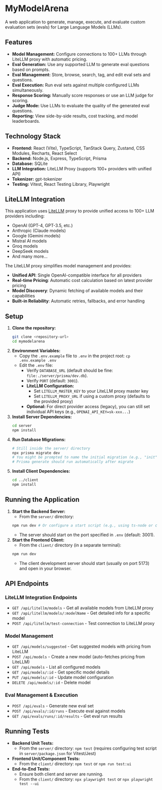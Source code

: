 # MyModelArena

A web application to generate, manage, execute, and evaluate custom evaluation sets (evals) for Large Language Models (LLMs).

## Features

*   **Model Management:** Configure connections to 100+ LLMs through LiteLLM proxy with automatic pricing.
*   **Eval Generation:** Use any supported LLM to generate eval questions based on prompts.
*   **Eval Management:** Store, browse, search, tag, and edit eval sets and questions.
*   **Eval Execution:** Run eval sets against multiple configured LLMs simultaneously.
*   **Response Scoring:** Manually score responses or use an LLM judge for scoring.
*   **Judge Mode:** Use LLMs to evaluate the quality of the generated eval questions.
*   **Reporting:** View side-by-side results, cost tracking, and model leaderboards.

## Technology Stack

*   **Frontend:** React (Vite), TypeScript, TanStack Query, Zustand, CSS Modules, Recharts, React Select
*   **Backend:** Node.js, Express, TypeScript, Prisma
*   **Database:** SQLite
*   **LLM Integration:** LiteLLM Proxy (supports 100+ providers with unified API)
*   **Tokenizer:** gpt-tokenizer
*   **Testing:** Vitest, React Testing Library, Playwright

## LiteLLM Integration

This application uses [LiteLLM](https://github.com/BerriAI/litellm) proxy to provide unified access to 100+ LLM providers including:
- OpenAI (GPT-4, GPT-3.5, etc.)
- Anthropic (Claude models)
- Google (Gemini models)
- Mistral AI models
- Groq models
- DeepSeek models
- And many more...

The LiteLLM proxy simplifies model management and provides:
- **Unified API**: Single OpenAI-compatible interface for all providers
- **Real-time Pricing**: Automatic cost calculation based on latest provider pricing
- **Model Discovery**: Dynamic fetching of available models and their capabilities
- **Built-in Reliability**: Automatic retries, fallbacks, and error handling

## Setup

1.  **Clone the repository:**
    ```bash
    git clone <repository-url>
    cd mymodelarena
    ```
2.  **Environment Variables:**
    *   Copy the `.env.example` file to `.env` in the project root: `cp .env.example .env`
    *   Edit the `.env` file:
        *   Verify `DATABASE_URL` (default should be fine: `file:./server/prisma/dev.db`).
        *   Verify `PORT` (default: `3001`).
        *   **LiteLLM Configuration:**
            *   Set `LITELLM_MASTER_KEY` to your LiteLLM proxy master key
            *   Set `LITELLM_PROXY_URL` if using a custom proxy (defaults to the provided proxy)
        *   **Optional:** For direct provider access (legacy), you can still set individual API keys (e.g., `OPENAI_API_KEY=sk-xxx...`)
3.  **Install Server Dependencies:**
    ```bash
    cd server
    npm install
    ```
4.  **Run Database Migrations:**
    ```bash
    # Still inside the server/ directory
    npx prisma migrate dev
    # You might be prompted to name the initial migration (e.g., "init")
    # Prisma generate should run automatically after migrate
    ```
5.  **Install Client Dependencies:**
    ```bash
    cd ../client 
    npm install
    ```

## Running the Application

1.  **Start the Backend Server:**
    *   From the `server/` directory:
    ```bash
    npm run dev # Or configure a start script (e.g., using ts-node or compiled output)
    ```
    *   The server should start on the port specified in `.env` (default: 3001).
2.  **Start the Frontend Client:**
    *   From the `client/` directory (in a separate terminal):
    ```bash
    npm run dev
    ```
    *   The client development server should start (usually on port 5173) and open in your browser.

## API Endpoints

### LiteLLM Integration Endpoints
- `GET /api/litellm/models` - Get all available models from LiteLLM proxy
- `GET /api/litellm/models/:modelName` - Get detailed info for a specific model
- `POST /api/litellm/test-connection` - Test connection to LiteLLM proxy

### Model Management
- `GET /api/models/suggested` - Get suggested models with pricing from LiteLLM
- `POST /api/models` - Create a new model (auto-fetches pricing from LiteLLM)
- `GET /api/models` - List all configured models
- `GET /api/models/:id` - Get specific model details
- `PUT /api/models/:id` - Update model configuration
- `DELETE /api/models/:id` - Delete model

### Eval Management & Execution
- `POST /api/evals` - Generate new eval set
- `POST /api/evals/:id/runs` - Execute eval against models
- `GET /api/evals/runs/:id/results` - Get eval run results

## Running Tests

*   **Backend Unit Tests:**
    *   From the `server/` directory: `npm test` (requires configuring test script in `server/package.json` for Vitest/Jest)
*   **Frontend Unit/Component Tests:**
    *   From the `client/` directory: `npm test` or `npm run test:ui`
*   **End-to-End Tests:**
    *   Ensure both client and server are running.
    *   From the `client/` directory: `npx playwright test` or `npx playwright test --ui` 